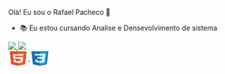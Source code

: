 Olá! Eu sou o Rafael Pacheco 👋

- 📚 Eu estou cursando Analise e Densevolvimento de sistema

<div>
  <a href="https://github.com/rafaelpache">
  <img height="180em" src="https://github-readme-stats.vercel.app/api?username=rafaelpache&show_icons=true&theme=dark&include_all_commits=true&count_private=true"/>
  <img height="150em" src="https://github-readme-stats.vercel.app/api/top-langs/?username=rafaelpache&layout=compact&langs_count=7&theme=dark"/>
</div>

   <img align="center" alt="Rafa-HTML" height="30" width="40" src="https://raw.githubusercontent.com/devicons/devicon/master/icons/html5/html5-original.svg">
  <img align="center" alt="Rafa-CSS" height="30" width="40" src="https://raw.githubusercontent.com/devicons/devicon/master/icons/css3/css3-original.svg">
